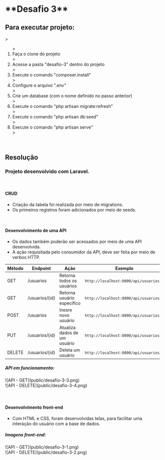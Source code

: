 <h1>**Desafio 3**</h1>

<h2>Para executar projeto:</h2>
><ol>
>    <li>Faça o clone do projeto</li>
>    <li>Acesse a pasta "desafio-3" dentro do projeto</li>
>    <li>Execute o comando "composer.install"</li>
>    <li>Configure o arquivo ".env"</li>
>    <li>Crie um database (com o nome definido no passo anterior)</li>
>    <li>Execute o comando "php artisan migrate:refresh"</li>
>    <li>Execute o comando "php artisan db:seed"</li>
>    <li>Execute o comando "php artisan serve"</li>
></ol>
<br>

<h2>Resolução</h2>

<h3>Projeto desenvolvido com Laravel.</h3><br>

<h4>CRUD</h4>
<ul>
   <li>Criação da tabela foi realizada por meio de migrations.
   <li>Os primeiros registros foram adicionados por meio de seeds.
</ul><br>

<h4>Desenvolvimento de uma API</h4>
<ul>
   <li>Os dados também poderão ser acessados por meio de uma API desenvolvida.</li>
   <li>A ação requisitada pelo consumidor da API, deve ser feita por meio de verbos HTTP.</li>
</ul>

Método | Endpoint | Ação | Exemplo |
| --- | --- | --- | --- |
| GET | /usuarios | Retorna todos os usuários |  `http://localhost:8000/api/usuarios` |
| GET | /usuarios/{id} | Retorna usuário específico |  `http://localhost:8000/api/usuarios/1` |
| POST | /usuarios | Inesre novo usuário |  `http://localhost:8000/api/usuarios` |
| PUT | /usuarios/{id} | Atualiza dados de um usuário |  `http://localhost:8000/api/usuarios/1` |
| DELETE | /usuarios/{id} | Deleta um usuário |  `http://localhost:8000/api/usuarios/1` |

<h5>API em funcionamento:</h5>
![API - GET](public/desafio-3-3.png)
<br>
![API - DELETE](public/desafio-3-4.png)
<br><br><br>

<h4>Desenvolvimento front-end</h4>
<ul>
   <li>Com HTML e CSS, foram desenvolvidas telas, para facilitar uma interação do usuário com a base de dados.
</ul>

<h5>Imagens front-end:</h5>
![API - GET](public/desafio-3-1.png)
<br>
![API - DELETE](public/desafio-3-2.png)
